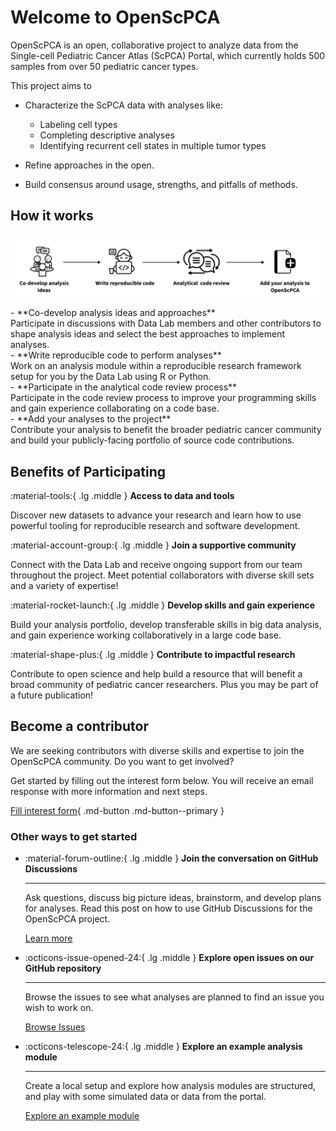 # Welcome to OpenScPCA

OpenScPCA is an open, collaborative project to analyze data from the Single-cell Pediatric Cancer Atlas (ScPCA) Portal, which currently holds 500 samples from over 50 pediatric cancer types. 

This project aims to 

- Characterize the ScPCA data with analyses like:
    - Labeling cell types
    - Completing descriptive analyses
    - Identifying recurrent cell states in multiple tumor types

- Refine approaches in the open.

- Build consensus around usage, strengths, and pitfalls of methods. 


## How it works

![how-it-works](../img/how-it-works.png)

<div class ="grid" markdown>

<div markdown>
- **Co-develop analysis ideas and approaches** <br/> Participate in discussions with Data Lab members and other contributors to shape analysis ideas and select the best approaches to implement analyses.
</div>

<div markdown>
- **Write reproducible code to perform analyses** <br/> Work on an analysis module within a reproducible research framework setup for you by the Data Lab using R or Python.
</div>

<div markdown>
- **Participate in the analytical code review process** <br/> Participate in the code review process to improve your programming skills and gain experience collaborating on a code base.
</div>

<div markdown>
- **Add your analyses to the project** <br/> Contribute your analysis to benefit the broader pediatric cancer community and build your publicly-facing portfolio of source code contributions.
</div>

</div>


## Benefits of Participating

:material-tools:{ .lg .middle }
**Access to data and tools**

Discover new datasets to advance your research and learn how to use powerful tooling for reproducible research and software development.

:material-account-group:{ .lg .middle }
**Join a supportive community**

Connect with the Data Lab and receive ongoing support from our team throughout the project. Meet potential collaborators with diverse skill sets and a variety of expertise!

:material-rocket-launch:{ .lg .middle }
**Develop skills and gain experience**

Build your analysis portfolio, develop transferable skills in big data analysis, and gain experience working collaboratively in a large code base. 

:material-shape-plus:{ .lg .middle }
**Contribute to impactful research**

Contribute to open science and help build a resource that will benefit a broad community of pediatric cancer researchers. Plus you may be part of a future publication!



## Become a contributor

We are seeking contributors with diverse skills and expertise to join the OpenScPCA community. Do you want to get involved?

Get started by filling out the interest form below. You will receive an email response with more information and next steps.

[Fill interest form](#){ .md-button .md-button--primary }


### Other ways to get started

<div class ="grid cards" markdown>

-   :material-forum-outline:{ .lg .middle } __Join the conversation on GitHub Discussions__

    ---

    Ask questions, discuss big picture ideas, brainstorm, and develop plans for analyses. Read this post on how to use GitHub Discussions for the OpenScPCA project.

    [Learn more](./../communications-tools/tools-for-communication.md#github-discussions)



-   :octicons-issue-opened-24:{ .lg .middle } __Explore open issues on our GitHub repository__

    ---

    Browse the issues to see what analyses are planned to find an issue you wish to work on.

    [Browse Issues](https://github.com/AlexsLemonade/OpenScPCA-analysis/issues)


-   :octicons-telescope-24:{ .lg .middle } __Explore an example analysis module__

    ---
    
    Create a local setup and explore how analysis modules are structured, and play with some simulated data or data from the portal.
    
    [Explore an example module](#STUB)

</div>